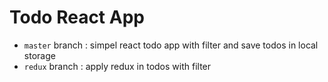 # Todo React App

- `master` branch : simpel react todo app with filter and save todos in local storage
- `redux` branch : apply redux in todos with filter 
